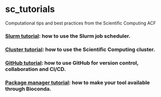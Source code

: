 # sc_tutorials

Computational tips and best practices from the Scientific Computing ACF

### [Slurm tutorial](slurm_tutorial/README.md): how to use the Slurm job scheduler.

### [Cluster tutorial](cluster_tutorial/README.md): how to use the Scientific Computing cluster.

### [GitHub tutorial](github_tutorial/README.md): how to use GitHub for version control, collaboration and CI/CD.

### [Package manager tutorial](package_manager_tutorial/README.md): how to make your tool available through Bioconda.
